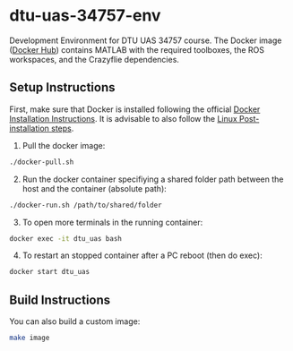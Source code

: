 # dtu-uas-34757-env
Development Environment for DTU UAS 34757 course.
The Docker image ([Docker Hub](https://hub.docker.com/repository/docker/ezamoraa/dtu_uas_34757/general)) contains MATLAB with the required toolboxes,
the ROS workspaces, and the Crazyflie dependencies.

## Setup Instructions
First, make sure that Docker is installed following the official [Docker Installation Instructions](https://docs.docker.com/engine/install/).
It is advisable to also follow the [Linux Post-installation steps](https://docs.docker.com/engine/install/linux-postinstall/).
 
1. Pull the docker image:

```bash
./docker-pull.sh
```

2. Run the docker container specifiying a shared folder path between the host and the container (absolute path):

```bash
./docker-run.sh /path/to/shared/folder
```

3. To open more terminals in the running container:

```bash
docker exec -it dtu_uas bash
```

4. To restart an stopped container after a PC reboot (then do exec):

```bash
docker start dtu_uas
```

## Build Instructions
You can also build a custom image:

```bash
make image
```
